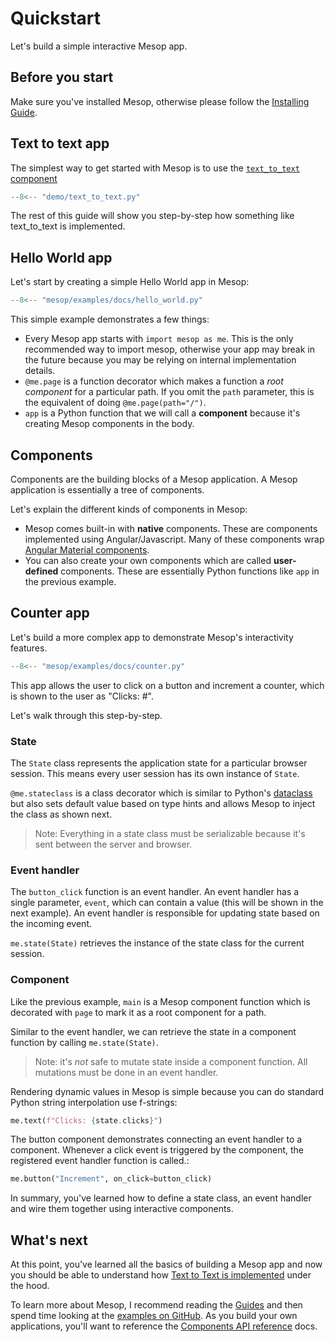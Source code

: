 # Quickstart

Let's build a simple interactive Mesop app.

## Before you start

Make sure you've installed Mesop, otherwise please follow the [Installing Guide](./installing.md).

## Text to text app

The simplest way to get started with Mesop is to use the [`text_to_text` component](../components/text_to_text.md)

```python
--8<-- "demo/text_to_text.py"
```

The rest of this guide will show you step-by-step how something like text_to_text is implemented.

## Hello World app

Let's start by creating a simple Hello World app in Mesop:

```python
--8<-- "mesop/examples/docs/hello_world.py"
```

This simple example demonstrates a few things:

- Every Mesop app starts with `import mesop as me`. This is the only recommended way to import mesop, otherwise your app may break in the future because you may be relying on internal implementation details.
- `@me.page` is a function decorator which makes a function a _root component_ for a particular path. If you omit the `path` parameter, this is the equivalent of doing `@me.page(path="/")`.
- `app` is a Python function that we will call a __component__ because it's creating Mesop components in the body.

## Components

Components are the building blocks of a Mesop application. A Mesop application is essentially a tree of components.

Let's explain the different kinds of components in Mesop:

- Mesop comes built-in with __native__ components. These are components implemented using Angular/Javascript. Many of these components wrap [Angular Material components](https://material.angular.io/components/).
- You can also create your own components which are called __user-defined__ components. These are essentially Python functions like `app` in the previous example.

## Counter app

Let's build a more complex app to demonstrate Mesop's interactivity features.

```python
--8<-- "mesop/examples/docs/counter.py"
```

This app allows the user to click on a button and increment a counter, which is shown to the user as "Clicks: #".

Let's walk through this step-by-step.

### State

The `State` class represents the application state for a particular browser session. This means every user session has its own instance of `State`.

`@me.stateclass` is a class decorator which is similar to Python's [dataclass](https://docs.python.org/3/library/dataclasses.html) but also sets default value based on type hints and allows Mesop to inject the class as shown next.

> Note: Everything in a state class must be serializable because it's sent between the server and browser.

### Event handler

The `button_click` function is an event handler. An event handler has a single parameter, `event`, which can contain a value (this will be shown in the next example). An event handler is responsible for updating state based on the incoming event.

`me.state(State)` retrieves the instance of the state class for the current session.

### Component

Like the previous example, `main` is a Mesop component function which is decorated with `page` to mark it as a root component for a path.

Similar to the event handler, we can retrieve the state in a component function by calling `me.state(State)`.

> Note: it's _not_ safe to mutate state inside a component function. All mutations must be done in an event handler.

Rendering dynamic values in Mesop is simple because you can do standard Python string interpolation use f-strings:

```python
me.text(f"Clicks: {state.clicks}")
```

The button component demonstrates connecting an event handler to a component. Whenever a click event is triggered by the component, the registered event handler function is called.:

```python
me.button("Increment", on_click=button_click)
```

In summary, you've learned how to define a state class, an event handler and wire them together using interactive components.

## What's next

At this point, you've learned all the basics of building a Mesop app and now you should be able to understand how [Text to Text is implemented](https://github.com/google/mesop/blob/main/mesop/labs/text_to_text.py) under the hood.

To learn more about Mesop, I recommend reading the [Guides](../guides/components.md) and then spend time looking at the [examples on GitHub](https://github.com/google/mesop/tree/main/mesop/examples). As you build your own applications, you'll want to reference the [Components API reference](../components/button.md) docs.
